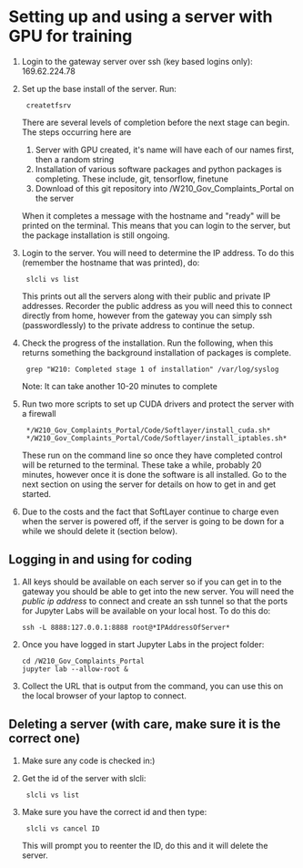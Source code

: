 # Setting up and using a server with GPU for training

1. Login to the gateway server over ssh (key based logins only): 169.62.224.78
2. Set up the base install of the server.  Run:

        createtfsrv

    There are several levels of completion before the next stage can begin.  The steps occurring here are
	1. Server with GPU created, it's name will have each of our names first, then a random string
	2. Installation of various software packages and python packages is completing.  These include, git, tensorflow, finetune
	3. Download of this git repository into /W210_Gov_Complaints_Portal on the server

    When it completes a message with the hostname and "ready" will be printed on the terminal.  This means that you can login to the server, but the package installation is still ongoing.

3. Login to the server.  You will need to determine the IP address.  To do this (remember the hostname that was printed), do:

        slcli vs list

	This prints out all the servers along with their public and private IP addresses.  Recorder the public address as you will need this to connect directly from home, however from the gateway you can simply ssh (passwordlessly) to the private address to continue the setup. 
4. Check the progress of the installation.  Run the following, when this returns something the background installation of packages is complete.

        grep "W210: Completed stage 1 of installation" /var/log/syslog

    Note: It can take another 10-20 minutes to complete

5. Run two more scripts to set up CUDA drivers and protect the server with a firewall

        */W210_Gov_Complaints_Portal/Code/Softlayer/install_cuda.sh*
        */W210_Gov_Complaints_Portal/Code/Softlayer/install_iptables.sh*
	
	These run on the command line so once they have completed control will be returned to the terminal.  These take a while, probably 20 minutes, however once it is done the software is all installed.  Go to the next section on using the server for details on how to get in and get started.

6. Due to the costs and the fact that SoftLayer continue to charge even when the server is powered off, if the server is going to be down for a while we should delete it (section below).

## Logging in and using for coding

1.  All keys should be available on each server so if you can get in to the gateway you should be able to get into the new server.  You will need the *public ip address* to connect and create an ssh tunnel so that the ports for Jupyter Labs will be available on your local host.  To do this do:

        ssh -L 8888:127.0.0.1:8888 root@*IPAddressOfServer*

2.  Once you have logged in start Jupyter Labs in the project folder:

        cd /W210_Gov_Complaints_Portal
        jupyter lab --allow-root &

3.  Collect the URL that is output from the command, you can use this on the local browser of your laptop to connect.


## Deleting a server (with care, make sure it is the correct one)

1. Make sure any code is checked in:)
2. Get the id of the server with slcli:

        slcli vs list

3. Make sure you have the correct id and then type:

        slcli vs cancel ID

	This will prompt you to reenter the ID, do this and it will delete the server.


